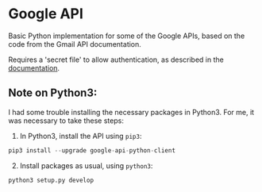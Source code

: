 # Google API

Basic Python implementation for some of the Google APIs, based on the code from the Gmail API documentation.

Requires a 'secret file' to allow authentication, as described in the [documentation](https://developers.google.com/gmail/api/quickstart/python).

## Note on Python3:
I had some trouble installing the necessary packages in Python3. For me, it was necessary to take these steps:

1. In Python3, install the API using `pip3`:

  ```python
  pip3 install --upgrade google-api-python-client
  ```
2. Install packages as usual, using `python3`:

  ```python
  python3 setup.py develop
  ```
